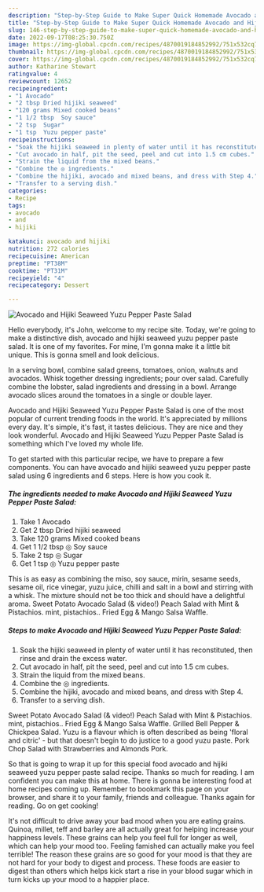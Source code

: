 ```yaml
---
description: "Step-by-Step Guide to Make Super Quick Homemade Avocado and Hijiki Seaweed Yuzu Pepper Paste Salad"
title: "Step-by-Step Guide to Make Super Quick Homemade Avocado and Hijiki Seaweed Yuzu Pepper Paste Salad"
slug: 146-step-by-step-guide-to-make-super-quick-homemade-avocado-and-hijiki-seaweed-yuzu-pepper-paste-salad
date: 2022-09-17T08:25:30.750Z
image: https://img-global.cpcdn.com/recipes/4870019184852992/751x532cq70/avocado-and-hijiki-seaweed-yuzu-pepper-paste-salad-recipe-main-photo.jpg
thumbnail: https://img-global.cpcdn.com/recipes/4870019184852992/751x532cq70/avocado-and-hijiki-seaweed-yuzu-pepper-paste-salad-recipe-main-photo.jpg
cover: https://img-global.cpcdn.com/recipes/4870019184852992/751x532cq70/avocado-and-hijiki-seaweed-yuzu-pepper-paste-salad-recipe-main-photo.jpg
author: Katharine Stewart
ratingvalue: 4
reviewcount: 12652
recipeingredient:
- "1 Avocado"
- "2 tbsp Dried hijiki seaweed"
- "120 grams Mixed cooked beans"
- "1 1/2 tbsp  Soy sauce"
- "2 tsp  Sugar"
- "1 tsp  Yuzu pepper paste"
recipeinstructions:
- "Soak the hijiki seaweed in plenty of water until it has reconstituted, then rinse and drain the excess water."
- "Cut avocado in half, pit the seed, peel and cut into 1.5 cm cubes."
- "Strain the liquid from the mixed beans."
- "Combine the ◎ ingredients."
- "Combine the hijiki, avocado and mixed beans, and dress with Step 4."
- "Transfer to a serving dish."
categories:
- Recipe
tags:
- avocado
- and
- hijiki

katakunci: avocado and hijiki 
nutrition: 272 calories
recipecuisine: American
preptime: "PT38M"
cooktime: "PT31M"
recipeyield: "4"
recipecategory: Dessert

---
```



![Avocado and Hijiki Seaweed Yuzu Pepper Paste Salad](https://img-global.cpcdn.com/recipes/4870019184852992/751x532cq70/avocado-and-hijiki-seaweed-yuzu-pepper-paste-salad-recipe-main-photo.jpg)

Hello everybody, it's John, welcome to my recipe site. Today, we're going to make a distinctive dish, avocado and hijiki seaweed yuzu pepper paste salad. It is one of my favorites. For mine, I'm gonna make it a little bit unique. This is gonna smell and look delicious.

In a serving bowl, combine salad greens, tomatoes, onion, walnuts and avocados. Whisk together dressing ingredients; pour over salad. Carefully combine the lobster, salad ingredients and dressing in a bowl. Arrange avocado slices around the tomatoes in a single or double layer.

Avocado and Hijiki Seaweed Yuzu Pepper Paste Salad is one of the most popular of current trending foods in the world. It's appreciated by millions every day. It's simple, it's fast, it tastes delicious. They are nice and they look wonderful. Avocado and Hijiki Seaweed Yuzu Pepper Paste Salad is something which I've loved my whole life.


To get started with this particular recipe, we have to prepare a few components. You can have avocado and hijiki seaweed yuzu pepper paste salad using 6 ingredients and 6 steps. Here is how you cook it.

<!--inarticleads1-->

##### The ingredients needed to make Avocado and Hijiki Seaweed Yuzu Pepper Paste Salad:

1. Take 1 Avocado
1. Get 2 tbsp Dried hijiki seaweed
1. Take 120 grams Mixed cooked beans
1. Get 1 1/2 tbsp ◎ Soy sauce
1. Take 2 tsp ◎ Sugar
1. Get 1 tsp ◎ Yuzu pepper paste


This is as easy as combining the miso, soy sauce, mirin, sesame seeds, sesame oil, rice vinegar, yuzu juice, chilli and salt in a bowl and stirring with a whisk. The mixture should not be too thick and should have a delightful aroma. Sweet Potato Avocado Salad (&amp; video!) Peach Salad with Mint &amp; Pistachios. mint, pistachios.. Fried Egg &amp; Mango Salsa Waffle. 

<!--inarticleads2-->

##### Steps to make Avocado and Hijiki Seaweed Yuzu Pepper Paste Salad:

1. Soak the hijiki seaweed in plenty of water until it has reconstituted, then rinse and drain the excess water.
1. Cut avocado in half, pit the seed, peel and cut into 1.5 cm cubes.
1. Strain the liquid from the mixed beans.
1. Combine the ◎ ingredients.
1. Combine the hijiki, avocado and mixed beans, and dress with Step 4.
1. Transfer to a serving dish.


Sweet Potato Avocado Salad (&amp; video!) Peach Salad with Mint &amp; Pistachios. mint, pistachios.. Fried Egg &amp; Mango Salsa Waffle. Grilled Bell Pepper &amp; Chickpea Salad. Yuzu is a flavour which is often described as being &#39;floral and citric&#39; - but that doesn&#39;t begin to do justice to a good yuzu paste. Pork Chop Salad with Strawberries and Almonds Pork. 

So that is going to wrap it up for this special food avocado and hijiki seaweed yuzu pepper paste salad recipe. Thanks so much for reading. I am confident you can make this at home. There is gonna be interesting food at home recipes coming up. Remember to bookmark this page on your browser, and share it to your family, friends and colleague. Thanks again for reading. Go on get cooking!

It's not difficult to drive away your bad mood when you are eating grains. Quinoa, millet, teff and barley are all actually great for helping increase your happiness levels. These grains can help you feel full for longer as well, which can help your mood too. Feeling famished can actually make you feel terrible! The reason these grains are so good for your mood is that they are not hard for your body to digest and process. These foods are easier to digest than others which helps kick start a rise in your blood sugar which in turn kicks up your mood to a happier place.
